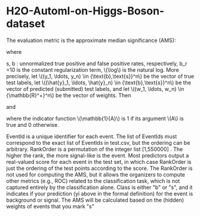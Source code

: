 # H2O-Automl-on-Higgs-Boson-dataset

The evaluation metric is the approximate median significance (AMS):


where

s, b : unnormalized true positive and false positive rates, respectively,
b_r =10 is the constant regularization term,
\\(\log\\) is the natural log.
More precisely, let \\((y_1, \ldots, y_n) \in \{\text{b},\text{s}\}^n\\) be the vector of true test labels, let \\((\hat{y}_1, \ldots, \hat{y}_n) \in \{\text{b},\text{s}\}^n\\) be the vector of predicted (submitted) test labels, and let \\((w_1, \ldots, w_n) \in {\mathbb{R}^+}^n\\) be the vector of weights. Then


and


where the indicator function \\(\mathbb{1}\{A\}\\) is 1 if its argument \\(A\\) is true and 0 otherwise.

EventId is a unique identifier for each event. The list of EventIds must correspond to the exact list of EventIds in test.csv, but the ordering can be arbitrary.
RankOrder is a permutation of the integer list [1,550000] . The higher the rank, the more signal-like is the event. Most predictors output a real-valued score for each event in the test set, in which case RankOrder is just the ordering of the test points according to the score. The RankOrder is not used for computing the AMS, but it allows the organizers to compute other metrics (e.g., ROC) related to the classification task, which is not captured entirely by the classification alone.
Class is either "b" or "s", and it indicates if your prediction (yi above in the formal definition) for the event is background or signal. The AMS will be calculated based on the (hidden) weights of events that you mark "s"
